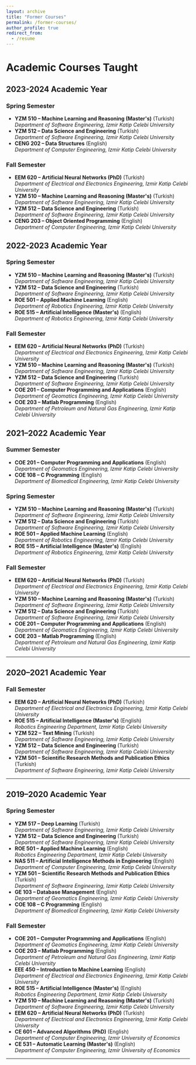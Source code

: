 ```yaml
---
layout: archive
title: "Former Courses"
permalink: /former-courses/
author_profile: true
redirect_from:
  - /resume
---
```



# Academic Courses Taught

## 2023-2024 Academic Year

### Spring Semester
- **YZM 510 – Machine Learning and Reasoning (Master's)** (Turkish)  
  *Department of Software Engineering, Izmir Katip Celebi University*
- **YZM 512 – Data Science and Engineering** (Turkish)  
  *Department of Software Engineering, Izmir Katip Celebi University*
- **CENG 202 – Data Structures** (English)  
  *Department of Computer Engineering, Izmir Katip Celebi University*

### Fall Semester
- **EEM 620 – Artificial Neural Networks (PhD)** (Turkish)  
  *Department of Electrical and Electronics Engineering, Izmir Katip Celebi University*
- **YZM 510 – Machine Learning and Reasoning (Master's)** (Turkish)  
  *Department of Software Engineering, Izmir Katip Celebi University*
- **YZM 512 – Data Science and Engineering** (Turkish)  
  *Department of Software Engineering, Izmir Katip Celebi University*
- **CENG 203 – Object Oriented Programming** (English)  
  *Department of Computer Engineering, Izmir Katip Celebi University*

## 2022-2023 Academic Year

### Spring Semester
- **YZM 510 – Machine Learning and Reasoning (Master's)** (Turkish)  
  *Department of Software Engineering, Izmir Katip Celebi University*
- **YZM 512 – Data Science and Engineering** (Turkish)  
  *Department of Software Engineering, Izmir Katip Celebi University*
- **ROE 501 – Applied Machine Learning** (English)  
  *Department of Robotics Engineering, Izmir Katip Celebi University*
- **ROE 515 – Artificial Intelligence (Master's)** (English)  
  *Department of Robotics Engineering, Izmir Katip Celebi University*

### Fall Semester
- **EEM 620 – Artificial Neural Networks (PhD)** (Turkish)  
  *Department of Electrical and Electronics Engineering, Izmir Katip Celebi University*
- **YZM 510 – Machine Learning and Reasoning (Master's)** (Turkish)  
  *Department of Software Engineering, Izmir Katip Celebi University*
- **YZM 512 – Data Science and Engineering** (Turkish)  
  *Department of Software Engineering, Izmir Katip Celebi University*
- **COE 201 – Computer Programming and Applications** (English)  
  *Department of Geomatics Engineering, Izmir Katip Celebi University*
- **COE 203 – Matlab Programming** (English)  
  *Department of Petroleum and Natural Gas Engineering, Izmir Katip Celebi University*

## 2021–2022 Academic Year

### Summer Semester
- **COE 201 – Computer Programming and Applications** (English)  
  *Department of Geomatics Engineering, Izmir Katip Celebi University*
- **COE 108 – C Programming** (English)  
  *Department of Biomedical Engineering, Izmir Katip Celebi University*

### Spring Semester
- **YZM 510 – Machine Learning and Reasoning (Master's)** (Turkish)  
  *Department of Software Engineering, Izmir Katip Celebi University*
- **YZM 512 – Data Science and Engineering** (Turkish)  
  *Department of Software Engineering, Izmir Katip Celebi University*
- **ROE 501 – Applied Machine Learning** (English)  
  *Department of Robotics Engineering, Izmir Katip Celebi University*
- **ROE 515 – Artificial Intelligence (Master's)** (English)  
  *Department of Robotics Engineering, Izmir Katip Celebi University*

### Fall Semester
- **EEM 620 – Artificial Neural Networks (PhD)** (Turkish)  
  *Department of Electrical and Electronics Engineering, Izmir Katip Celebi University*
- **YZM 510 – Machine Learning and Reasoning (Master's)** (Turkish)  
  *Department of Software Engineering, Izmir Katip Celebi University*
- **YZM 512 – Data Science and Engineering** (Turkish)  
  *Department of Software Engineering, Izmir Katip Celebi University*
- **COE 201 – Computer Programming and Applications** (English)  
  *Department of Geomatics Engineering, Izmir Katip Celebi University*
- **COE 203 – Matlab Programming** (English)  
  *Department of Petroleum and Natural Gas Engineering, Izmir Katip Celebi University*

---

## 2020–2021 Academic Year

### Fall Semester
- **EEM 620 – Artificial Neural Networks (PhD)** (Turkish)  
  *Department of Electrical and Electronics Engineering, Izmir Katip Celebi University*
- **ROE 515 – Artificial Intelligence (Master's)** (English)  
  *Robotics Engineering Department, Izmir Katip Celebi University*
- **YZM 522 – Text Mining** (Turkish)  
  *Department of Software Engineering, Izmir Katip Celebi University*
- **YZM 512 – Data Science and Engineering** (Turkish)  
  *Department of Software Engineering, Izmir Katip Celebi University*
- **YZM 501 – Scientific Research Methods and Publication Ethics** (Turkish)  
  *Department of Software Engineering, Izmir Katip Celebi University*

---

## 2019–2020 Academic Year

### Spring Semester
- **YZM 517 – Deep Learning** (Turkish)  
  *Department of Software Engineering, Izmir Katip Celebi University*
- **YZM 512 – Data Science and Engineering** (Turkish)  
  *Department of Software Engineering, Izmir Katip Celebi University*
- **ROE 501 – Applied Machine Learning** (English)  
  *Robotics Engineering Department, Izmir Katip Celebi University*
- **NAS 511 – Artificial Intelligence Methods in Engineering** (English)  
  *Department of Computer Engineering, Izmir Katip Celebi University*
- **YZM 501 – Scientific Research Methods and Publication Ethics** (Turkish)  
  *Department of Software Engineering, Izmir Katip Celebi University*
- **GE 103 – Database Management** (English)  
  *Department of Geomatics Engineering, Izmir Katip Celebi University*
- **COE 108 – C Programming** (English)  
  *Department of Biomedical Engineering, Izmir Katip Celebi University*

### Fall Semester
- **COE 201 – Computer Programming and Applications** (English)  
  *Department of Geomatics Engineering, Izmir Katip Celebi University*
- **COE 203 – Matlab Programming** (English)  
  *Department of Petroleum and Natural Gas Engineering, Izmir Katip Celebi University*
- **EEE 450 – Introduction to Machine Learning** (English)  
  *Department of Electrical and Electronics Engineering, Izmir Katip Celebi University*
- **ROE 515 – Artificial Intelligence (Master's)** (English)  
  *Robotics Engineering Department, Izmir Katip Celebi University*
- **YZM 510 – Machine Learning and Reasoning (Master's)** (Turkish)  
  *Department of Software Engineering, Izmir Katip Celebi University*
- **EEM 620 – Artificial Neural Networks (PhD)** (Turkish)  
  *Department of Electrical and Electronics Engineering, Izmir Katip Celebi University*
- **CE 601 – Advanced Algorithms (PhD)** (English)  
  *Department of Computer Engineering, Izmir University of Economics*
- **CE 531 – Automatic Learning (Master's)** (English)  
  *Department of Computer Engineering, Izmir University of Economics*

---

